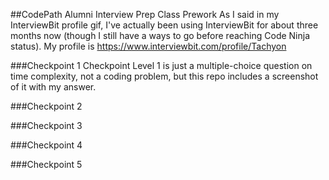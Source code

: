 ##CodePath Alumni Interview Prep Class Prework
As I said in my InterviewBit profile gif, I've actually been using InterviewBit for about three months now (though I still have a ways to go before reaching Code Ninja status). My profile is https://www.interviewbit.com/profile/Tachyon

###Checkpoint 1
Checkpoint Level 1 is just a multiple-choice question on time complexity, not a coding problem, but this repo includes a screenshot of it with my answer.

###Checkpoint 2

###Checkpoint 3

###Checkpoint 4

###Checkpoint 5
